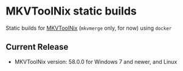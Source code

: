 # MKVToolNix static builds
Static builds for [MKVToolNix](https://mkvtoolnix.download/source.html) (`mkvmerge` only, for now) using `docker`

## Current Release
* MKVToolNix version: 58.0.0 for Windows 7 and newer, and Linux